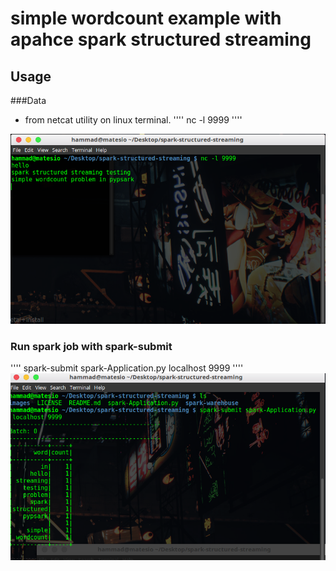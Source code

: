 # simple wordcount example with apahce spark structured streaming

## Usage

###Data 
* from netcat utility on linux terminal.
''''
nc -l 9999
''''

![netcat session on linux terminal](/images/netcat.png)

### Run spark job with spark-submit <appname> <host> <port>
''''
spark-submit spark-Application.py localhost 9999
''''
![spark-streaming-job](/images/spark-stream.png)
